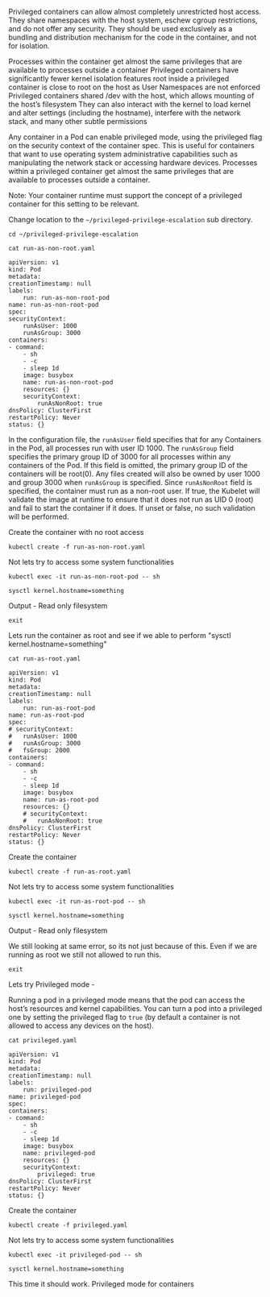 


Privileged containers can allow almost completely unrestricted host access. They share namespaces with the host system, eschew cgroup restrictions, and do not offer any security. They should be used exclusively as a bundling and distribution mechanism for the code in the container, and not for isolation.

Processes within the container get almost the same privileges that are available to processes outside a container Privileged containers have significantly fewer kernel isolation features root inside a privileged container is close to root on the host as User Namespaces are not enforced
Privileged containers shared /dev with the host, which allows mounting of the host’s filesystem They can also interact with the kernel to load kernel and alter settings (including the hostname), interfere with the network stack, and many other subtle permissions

Any container in a Pod can enable privileged mode, using the privileged flag on the security context of the container spec. 
This is useful for containers that want to use operating system administrative capabilities such as manipulating the network stack or accessing hardware devices. 
Processes within a privileged container get almost the same privileges that are available to processes outside a container.

Note: Your container runtime must support the concept of a privileged container for this setting to be relevant.


Change location to the `~/privileged-privilege-escalation` sub directory.


```execute
cd ~/privileged-privilege-escalation
```

```execute
cat run-as-non-root.yaml
```

    apiVersion: v1
    kind: Pod
    metadata:
    creationTimestamp: null
    labels:
        run: run-as-non-root-pod
    name: run-as-non-root-pod
    spec:
    securityContext:
        runAsUser: 1000
        runAsGroup: 3000
    containers:
    - command:
        - sh
        - -c
        - sleep 1d
        image: busybox
        name: run-as-non-root-pod
        resources: {}
        securityContext:
            runAsNonRoot: true
    dnsPolicy: ClusterFirst
    restartPolicy: Never
    status: {}


In the configuration file, the `runAsUser` field specifies that for any Containers in
the Pod, all processes run with user ID 1000. The `runAsGroup` field specifies the primary group ID of 3000 for
all processes within any containers of the Pod. If this field is omitted, the primary group ID of the containers
will be root(0). Any files created will also be owned by user 1000 and group 3000 when `runAsGroup` is specified.
Since `runAsNonRoot` field is specified, the container must run as a non-root user. 
If true, the Kubelet will validate the image at runtime to ensure that it does not run as UID 0 (root) and fail to start the container if it does. 
If unset or false, no such validation will be performed. 


Create the container with no root access

```execute
kubectl create -f run-as-non-root.yaml
```

Not lets try to access some system functionalities 

```execute
kubectl exec -it run-as-non-root-pod -- sh 
```

```execute
sysctl kernel.hostname=something
```

Output - Read only filesystem

```execute
exit
```


Lets run the container as root and see if we able to perform "sysctl kernel.hostname=something"



```execute
cat run-as-root.yaml
```

    apiVersion: v1
    kind: Pod
    metadata:
    creationTimestamp: null
    labels:
        run: run-as-root-pod
    name: run-as-root-pod
    spec:
    # securityContext:
    #   runAsUser: 1000
    #   runAsGroup: 3000
    #   fsGroup: 2000
    containers:
    - command:
        - sh
        - -c
        - sleep 1d
        image: busybox
        name: run-as-root-pod
        resources: {}
        # securityContext:
        #   runAsNonRoot: true
    dnsPolicy: ClusterFirst
    restartPolicy: Never
    status: {}


Create the container 

```execute
kubectl create -f run-as-root.yaml
```

Not lets try to access some system functionalities 

```execute
kubectl exec -it run-as-root-pod -- sh 
```

```execute
sysctl kernel.hostname=something
```

Output - Read only filesystem

We still looking at same error, so its not just because of this. Even if we are running as root we still not allowed to run this.

```execute
exit
```

Lets try Privileged mode - 

Running a pod in a privileged mode means that the pod can access the host’s resources and kernel capabilities. 
You can turn a pod into a privileged one by setting the privileged flag to `true` (by default a container is not allowed to access any devices on the host).

```execute
cat privileged.yaml
```

    apiVersion: v1
    kind: Pod
    metadata:
    creationTimestamp: null
    labels:
        run: privileged-pod
    name: privileged-pod
    spec:
    containers:
    - command:
        - sh
        - -c
        - sleep 1d
        image: busybox
        name: privileged-pod
        resources: {}
        securityContext:
            privileged: true
    dnsPolicy: ClusterFirst
    restartPolicy: Never
    status: {}

Create the container 

```execute
kubectl create -f privileged.yaml
```

Not lets try to access some system functionalities 

```execute
kubectl exec -it privileged-pod -- sh 
```

```execute
sysctl kernel.hostname=something
```

This time it should work. Privileged mode for containers


